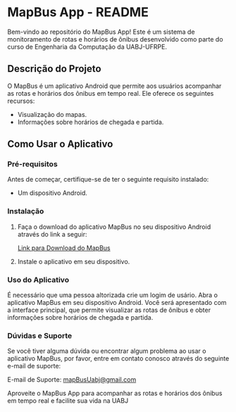 # MapBus App - README

Bem-vindo ao repositório do MapBus App! Este é um sistema de monitoramento de rotas e horários de ônibus desenvolvido como parte do curso de Engenharia da Computação da UABJ-UFRPE.

## Descrição do Projeto

O MapBus é um aplicativo Android que permite aos usuários acompanhar as rotas e horários dos ônibus em tempo real. Ele oferece os seguintes recursos:

- Visualização do mapas.
- Informações sobre horários de chegada e partida.


## Como Usar o Aplicativo

### Pré-requisitos

Antes de começar, certifique-se de ter o seguinte requisito instalado:

- Um dispositivo Android.

### Instalação

1. Faça o download do aplicativo MapBus no seu dispositivo Android através do link a seguir:

   [Link para Download do MapBus](link_do_aplicativo)

2. Instale o aplicativo em seu dispositivo.

### Uso do Aplicativo
É necessário que uma pessoa altorizada crie um logim de usário.
Abra o aplicativo MapBus em seu dispositivo Android. Você será apresentado com a interface principal, que permite visualizar as rotas de ônibus e obter informações sobre horários de chegada e partida. 

### Dúvidas e Suporte

Se você tiver alguma dúvida ou encontrar algum problema ao usar o aplicativo MapBus, por favor, entre em contato conosco através do seguinte e-mail de suporte:

E-mail de Suporte: mapBusUabj@gmail.com

Aproveite o MapBus App para acompanhar as rotas e horários dos ônibus em tempo real e facilite sua vida na UABJ
